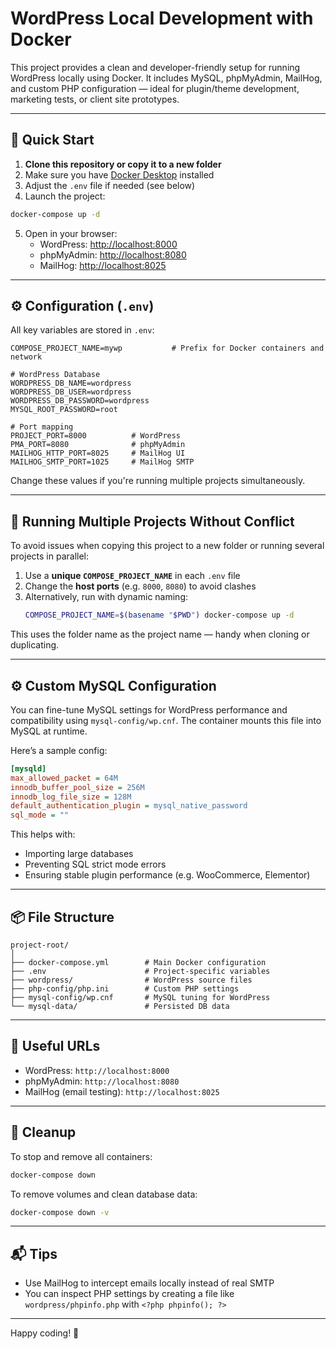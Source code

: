 # WordPress Local Development with Docker

This project provides a clean and developer-friendly setup for running WordPress locally using Docker. It includes MySQL, phpMyAdmin, MailHog, and custom PHP configuration — ideal for plugin/theme development, marketing tests, or client site prototypes.

---

## 🚀 Quick Start

1. **Clone this repository or copy it to a new folder**
2. Make sure you have [Docker Desktop](https://www.docker.com/products/docker-desktop) installed
3. Adjust the `.env` file if needed (see below)
4. Launch the project:

```bash
docker-compose up -d
```

5. Open in your browser:
   - WordPress: [http://localhost:8000](http://localhost:8000)
   - phpMyAdmin: [http://localhost:8080](http://localhost:8080)
   - MailHog: [http://localhost:8025](http://localhost:8025)

---

## ⚙️ Configuration (`.env`)

All key variables are stored in `.env`:

```env
COMPOSE_PROJECT_NAME=mywp           # Prefix for Docker containers and network

# WordPress Database
WORDPRESS_DB_NAME=wordpress
WORDPRESS_DB_USER=wordpress
WORDPRESS_DB_PASSWORD=wordpress
MYSQL_ROOT_PASSWORD=root

# Port mapping
PROJECT_PORT=8000          # WordPress
PMA_PORT=8080              # phpMyAdmin
MAILHOG_HTTP_PORT=8025     # MailHog UI
MAILHOG_SMTP_PORT=1025     # MailHog SMTP
```

Change these values if you're running multiple projects simultaneously.

---

## 🧠 Running Multiple Projects Without Conflict

To avoid issues when copying this project to a new folder or running several projects in parallel:

1. Use a **unique `COMPOSE_PROJECT_NAME`** in each `.env` file
2. Change the **host ports** (e.g. `8000`, `8080`) to avoid clashes
3. Alternatively, run with dynamic naming:
   ```bash
   COMPOSE_PROJECT_NAME=$(basename "$PWD") docker-compose up -d
   ```

This uses the folder name as the project name — handy when cloning or duplicating.

---

## ⚙️ Custom MySQL Configuration

You can fine-tune MySQL settings for WordPress performance and compatibility using `mysql-config/wp.cnf`. The container mounts this file into MySQL at runtime.

Here’s a sample config:

```ini
[mysqld]
max_allowed_packet = 64M
innodb_buffer_pool_size = 256M
innodb_log_file_size = 128M
default_authentication_plugin = mysql_native_password
sql_mode = ""
```

This helps with:
- Importing large databases
- Preventing SQL strict mode errors
- Ensuring stable plugin performance (e.g. WooCommerce, Elementor)

---

## 📦 File Structure

```
project-root/
│
├── docker-compose.yml        # Main Docker configuration
├── .env                      # Project-specific variables
├── wordpress/                # WordPress source files
├── php-config/php.ini        # Custom PHP settings
├── mysql-config/wp.cnf       # MySQL tuning for WordPress
└── mysql-data/               # Persisted DB data
```

---

## 🧪 Useful URLs

- WordPress: `http://localhost:8000`
- phpMyAdmin: `http://localhost:8080`
- MailHog (email testing): `http://localhost:8025`

---

## 🧼 Cleanup

To stop and remove all containers:

```bash
docker-compose down
```

To remove volumes and clean database data:

```bash
docker-compose down -v
```

---

## 📬 Tips

- Use MailHog to intercept emails locally instead of real SMTP
- You can inspect PHP settings by creating a file like `wordpress/phpinfo.php` with `<?php phpinfo(); ?>`

---

Happy coding! 🚀
